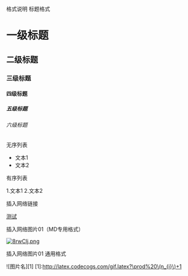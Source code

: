 格式说明
标题格式

# 一级标题
## 二级标题
### 三级标题
#### 四级标题
##### 五级标题
###### 六级标题

无序列表
- 文本1
- 文本2

有序列表

1.文本1
2.文本2

插入网络链接

[测试](http://www.baidu.com "悬停显示文字")

插入网络图片01（MD专用格式）

[![8rwClj.png](https://s1.ax1x.com/2020/03/19/8rwClj.png)](https://imgchr.com/i/8rwClj)

插入网络图片01 通用格式

![图片名][1]
[1]:http://latex.codecogs.com/gif.latex?\prod%20\(n_{i}\)+1




